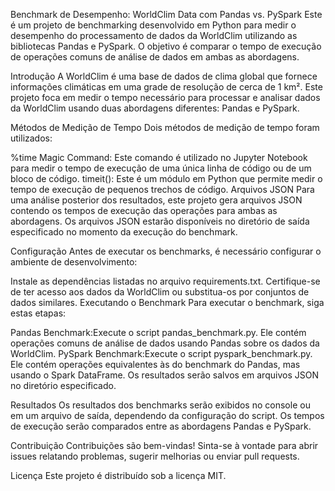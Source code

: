 Benchmark de Desempenho: WorldClim Data com Pandas vs. PySpark
Este é um projeto de benchmarking desenvolvido em Python para medir o desempenho do processamento de dados da WorldClim utilizando as bibliotecas Pandas e PySpark. O objetivo é comparar o tempo de execução de operações comuns de análise de dados em ambas as abordagens.

Introdução
A WorldClim é uma base de dados de clima global que fornece informações climáticas em uma grade de resolução de cerca de 1 km². Este projeto foca em medir o tempo necessário para processar e analisar dados da WorldClim usando duas abordagens diferentes: Pandas e PySpark.

Métodos de Medição de Tempo
Dois métodos de medição de tempo foram utilizados:

%time Magic Command: Este comando é utilizado no Jupyter Notebook para medir o tempo de execução de uma única linha de código ou de um bloco de código.
timeit(): Este é um módulo em Python que permite medir o tempo de execução de pequenos trechos de código.
Arquivos JSON
Para uma análise posterior dos resultados, este projeto gera arquivos JSON contendo os tempos de execução das operações para ambas as abordagens. Os arquivos JSON estarão disponíveis no diretório de saída especificado no momento da execução do benchmark.

Configuração
Antes de executar os benchmarks, é necessário configurar o ambiente de desenvolvimento:

Instale as dependências listadas no arquivo requirements.txt.
Certifique-se de ter acesso aos dados da WorldClim ou substitua-os por conjuntos de dados similares.
Executando o Benchmark
Para executar o benchmark, siga estas etapas:

Pandas Benchmark:Execute o script pandas_benchmark.py. Ele contém operações comuns de análise de dados usando Pandas sobre os dados da WorldClim.
PySpark Benchmark:Execute o script pyspark_benchmark.py. Ele contém operações equivalentes às do benchmark do Pandas, mas usando o Spark DataFrame.
Os resultados serão salvos em arquivos JSON no diretório especificado.

Resultados
Os resultados dos benchmarks serão exibidos no console ou em um arquivo de saída, dependendo da configuração do script. Os tempos de execução serão comparados entre as abordagens Pandas e PySpark.

Contribuição
Contribuições são bem-vindas! Sinta-se à vontade para abrir issues relatando problemas, sugerir melhorias ou enviar pull requests.

Licença
Este projeto é distribuído sob a licença MIT.
